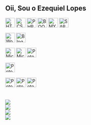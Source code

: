 ## Oii, Sou o Ezequiel Lopes

<div style="display: inline_block">
  <a href="https://www.w3schools.com/html/" target="_blank"><img align="center" alt="HTML5" height="30" src="https://img.shields.io/badge/HTML5-E34F26?style=for-the-badge&logo=html5&logoColor=white"></a>
  <a href="https://www.w3schools.com/css/" target="_blank"><img align="center" alt="CSS3" height="30" src="https://img.shields.io/badge/CSS3-1572B6?style=for-the-badge&logo=css3&logoColor=white"></a>
  <a href="https://www.w3schools.com/php/" target="_blank"><img align="center" alt="PHP" height="30" src="https://img.shields.io/badge/PHP-777BB4?style=for-the-badge&logo=php&logoColor=white"></a>
  <a href="https://www.w3schools.com/boostrap/" target="_blank"><img align="center" alt="BOOTSTRAP" height="30" src="https://img.shields.io/badge/Bootstrap-563D7C?style=for-the-badge&logo=bootstrap&logoColor=white"></a>
  <a href="https://www.w3schools.com/mysql/" target="_blank"><img align="center" alt="MYSQL" height="30" src="https://img.shields.io/badge/MySQL-00000F?style=for-the-badge&logo=mysql&logoColor=white"></a>
  <a href="https://www.sap.com/" target="_blank"><img align="center" alt="SAP" height="30" src="https://img.shields.io/badge/SAP-0FAAFF?style=for-the-badge&logo=sap&logoColor=white"></a>
  <br><br>
  <a href="https://wordpress.com/" target="_blank"><img align="center" alt="Wordpress" height="30" src="https://img.shields.io/badge/Wordpress-21759B?style=for-the-badge&logo=wordpress&logoColor=white"></a>
  <a href="https://www.blogger.com/" target="_blank"><img align="center" alt="Blogger" height="30" src="https://img.shields.io/badge/Blogger-FF5722?style=for-the-badge&logo=blogger&logoColor=white"></a>
  <br><br>
  <img align="center" alt="Microsoft_Excel" height="30" src="https://img.shields.io/badge/Microsoft_Excel-217346?style=for-the-badge&logo=microsoft-excel&logoColor=white">
  <img align="center" alt="Microsoft_Word" height="30" src="https://img.shields.io/badge/Microsoft_Word-2B579A?style=for-the-badge&logo=microsoft-word&logoColor=white">
  <img align="center" alt="Potoshop" height="30" src="https://img.shields.io/badge/Adobe%20Photoshop-31A8FF?style=for-the-badge&logo=Adobe%20Photoshop&logoColor=black">
  <br><br>
  <img align="center" alt="Potoshop" height="30" src="https://img.shields.io/badge/GIT-E44C30?style=for-the-badge&logo=git&logoColor=white">
  <br><br>
  <img align="center" alt="Potoshop" height="30" src="https://img.shields.io/badge/Visual_Studio_Code-0078D4?style=for-the-badge&logo=visual%20studio%20code&logoColor=white">
  <img align="center" alt="Potoshop" height="30" src="https://img.shields.io/badge/Notepad++-90E59A.svg?style=for-the-badge&logo=notepad%2B%2B&logoColor=black">
  <img align="center" alt="Potoshop" height="30" src="https://img.shields.io/badge/Android_Studio-3DDC84?style=for-the-badge&logo=android-studio&logoColor=white">
</div>

#
<div>
 <a href="https://www.linkedin.com/in/ezekky/" target="_blank"><img src="https://img.shields.io/badge/-LinkedIn-%230077B5?style=for-the-badge&logo=linkedin&logoColor=white" target="_blank"></a><br>
 <a href="https://instagram.com/rafaballerini" target="_blank"><img src="https://img.shields.io/badge/-Instagram-%23E4405F?style=for-the-badge&logo=instagram&logoColor=white" target="_blank"></a><br>
 <a href="https://www.twitch.tv/ezekky" target="_blank"><img src="https://img.shields.io/badge/Twitch-9146FF?style=for-the-badge&logo=twitch&logoColor=white" target="_blank"></a><br>
 <a href="https://steamcommunity.com/id/ezekky" target="_blank"><img src="https://img.shields.io/badge/Steam-000000?style=for-the-badge&logo=steam&logoColor=white" target="_blank"></a>
</div>
